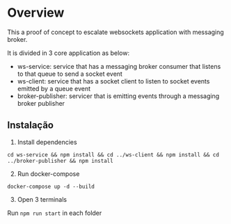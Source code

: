 # Overview

This a proof of concept to escalate websockets application with messaging broker.

It is divided in 3 core application as below:

- ws-service: service that has a messaging broker consumer that listens to that queue to send a socket event
- ws-client: service that has a socket client to listen to socket events emitted by a queue event
- broker-publisher: servicer that is emitting events through a messaging broker publisher

## Instalação

1. Install dependencies

```
cd ws-service && npm install && cd ../ws-client && npm install && cd ../broker-publisher && npm install
```

2. Run docker-compose

```
docker-compose up -d --build
```

3. Open 3 terminals

Run `npm run start` in each folder
